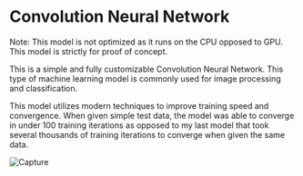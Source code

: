 # Convolution Neural Network

Note: This model is not optimized as it runs on the CPU opposed to GPU. This model is strictly for proof of concept.

This is a simple and fully customizable Convolution Neural Network. This type of machine learning model is commonly used for image processing and classification. 

This model utilizes modern techniques to improve training speed and convergence. When given simple test data, the model was able to converge in under 100 training iterations as opposed to my last model that took several thousands of training iterations to converge when given the same data. 

![Capture](https://github.com/calebeallen/Convolution-Neural-Network/assets/147087056/173d836e-7dda-4c4f-a371-052ccca82371)
